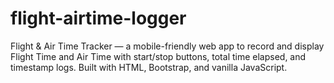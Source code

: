 # flight-airtime-logger
Flight & Air Time Tracker — a mobile-friendly web app to record and display Flight Time and Air Time with start/stop buttons, total time elapsed, and timestamp logs. Built with HTML, Bootstrap, and vanilla JavaScript.
